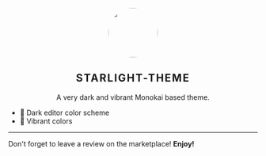 <p align="center">
    <img src="https://github.com/M4X809/starlight-theme/blob/main/images/icon.png?raw=true" width="100" style="border-radius: 50px" />
    <h2 align="center" style="letter-spacing:2px;font-weight:700">STARLIGHT-THEME</h2>
</p>

<p align="center">A very dark and vibrant Monokai based theme.</p>



* 🌙 Dark editor color scheme
* 🎨 Vibrant colors


---

Don't forget to leave a review on the marketplace! **Enjoy!**
